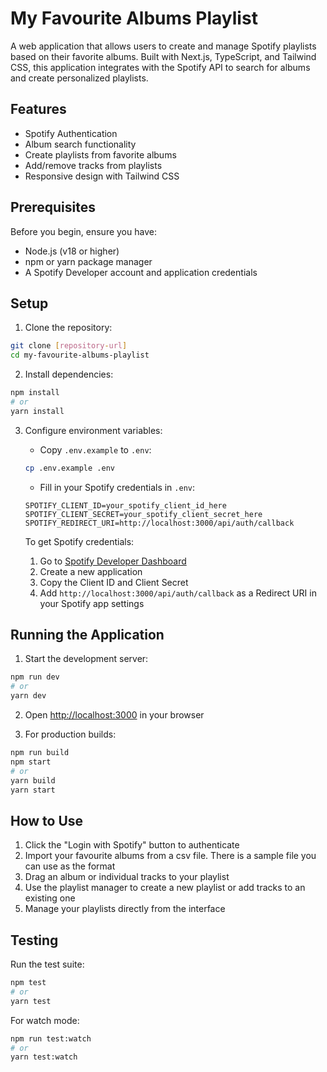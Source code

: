 # My Favourite Albums Playlist

A web application that allows users to create and manage Spotify playlists based on their favorite albums. Built with Next.js, TypeScript, and Tailwind CSS, this application integrates with the Spotify API to search for albums and create personalized playlists.

## Features

- Spotify Authentication
- Album search functionality
- Create playlists from favorite albums
- Add/remove tracks from playlists
- Responsive design with Tailwind CSS

## Prerequisites

Before you begin, ensure you have:

- Node.js (v18 or higher)
- npm or yarn package manager
- A Spotify Developer account and application credentials

## Setup

1. Clone the repository:
```bash
git clone [repository-url]
cd my-favourite-albums-playlist
```

2. Install dependencies:
```bash
npm install
# or
yarn install
```

3. Configure environment variables:
   - Copy `.env.example` to `.env`:
   ```bash
   cp .env.example .env
   ```
   - Fill in your Spotify credentials in `.env`:
   ```
   SPOTIFY_CLIENT_ID=your_spotify_client_id_here
   SPOTIFY_CLIENT_SECRET=your_spotify_client_secret_here
   SPOTIFY_REDIRECT_URI=http://localhost:3000/api/auth/callback
   ```

   To get Spotify credentials:
   1. Go to [Spotify Developer Dashboard](https://developer.spotify.com/dashboard)
   2. Create a new application
   3. Copy the Client ID and Client Secret
   4. Add `http://localhost:3000/api/auth/callback` as a Redirect URI in your Spotify app settings

## Running the Application

1. Start the development server:
```bash
npm run dev
# or
yarn dev
```

2. Open [http://localhost:3000](http://localhost:3000) in your browser

3. For production builds:
```bash
npm run build
npm start
# or
yarn build
yarn start
```

## How to Use

1. Click the "Login with Spotify" button to authenticate
2. Import your favourite albums from a csv file. There is a sample file you can use as the format
3. Drag an album or individual tracks to your playlist
4. Use the playlist manager to create a new playlist or add tracks to an existing one
5. Manage your playlists directly from the interface

## Testing

Run the test suite:
```bash
npm test
# or
yarn test
```

For watch mode:
```bash
npm run test:watch
# or
yarn test:watch
```
